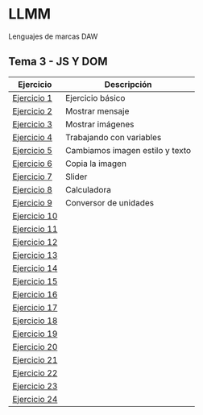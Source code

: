 # LLMM

Lenguajes de marcas DAW

## Tema 3 - JS Y DOM

Ejercicio  | Descripción
-----------|--------------
 [Ejercicio 1](/Tema3/Ejercicio1/Ejercicio1.html)         | Ejercicio básico
 [Ejercicio 2](/Tema3/Ejercicio2/Ejercicio2.html)         | Mostrar mensaje
 [Ejercicio 3](/Tema3/Ejercicio3.html)         | Mostrar imágenes
 [Ejercicio 4](/Tema3/Ejercicio4.html)         | Trabajando con variables
 [Ejercicio 5](/Tema3/Ejercicio5.html)         | Cambiamos imagen estilo y texto
 [Ejercicio 6](/Tema3/Ejercicio6.html)         | Copia la imagen
 [Ejercicio 7](/Tema3/Ejercicio7/Ejercicio7.html)         | Slider
 [Ejercicio 8](/Tema3/Ejercicio8.html)         | Calculadora
 [Ejercicio 9](/Tema3/Ejercicio9.html)         | Conversor de unidades
 [Ejercicio 10](/Tema3/)         | 
 [Ejercicio 11](/Tema3/)         | 
 [Ejercicio 12](/Tema3/)         | 
 [Ejercicio 13](/Tema3/)         | 
 [Ejercicio 14](/Tema3/)         | 
 [Ejercicio 15](/Tema3/)         | 
 [Ejercicio 16](/Tema3/)         | 
 [Ejercicio 17](/Tema3/)         | 
 [Ejercicio 18](/Tema3/)         | 
 [Ejercicio 19](/Tema3/)         | 
 [Ejercicio 20](/Tema3/)         | 
 [Ejercicio 21](/Tema3/)         | 
 [Ejercicio 22](/Tema3/)         | 
 [Ejercicio 23](/Tema3/)         | 
 [Ejercicio 24](/Tema3/)         | 

 
